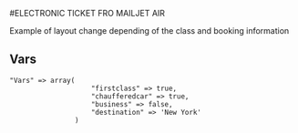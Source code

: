 #ELECTRONIC TICKET FRO MAILJET AIR

Example of layout change depending of the class and booking information

## Vars 

```
"Vars" => array( 
					"firstclass" => true, 
					"chaufferedcar" => true,
					"business" => false, 
					"destination" => 'New York'
				)
```
